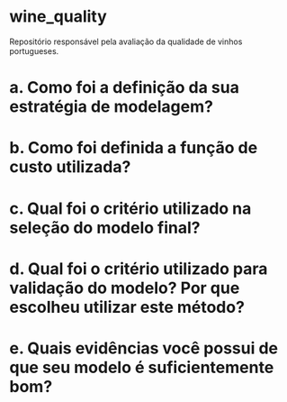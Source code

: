 # wine_quality
Repositório responsável pela avaliação da qualidade de vinhos portugueses.

# a. Como foi a definição da sua estratégia de modelagem?
# b. Como foi definida a função de custo utilizada?
# c. Qual foi o critério utilizado na seleção do modelo final?
# d. Qual foi o critério utilizado para validação do modelo? Por que escolheu utilizar este método?
# e. Quais evidências você possui de que seu modelo é suficientemente bom?